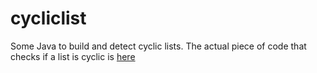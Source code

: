 cycliclist
==========

Some Java to build and detect cyclic lists. The actual piece of code that checks if a list is cyclic is [here](https://github.com/ninjabear/cycliclist/blob/master/src/main/java/cycliclist/ListGenerator.java#L95)
